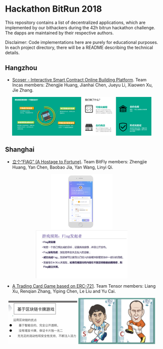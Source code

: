 # Hackathon BitRun 2018

This repository contains a list of decentralized applications, which are implemented by our bithackers during the 42h bitrun hackathon challenge. The dapps are maintained by their respective authors. 

Disclaimer: Code implementations here are purely for educational purposes. In each project directory, there will be a README describing the technical details.

## Hangzhou

- [Scoser - Interactive Smart Contract Online Building Platform](https://github.com/AwesomeHuang/Hangzhou-Hackthon-Incas). Team Incas members: Zhengjie Huang, Jianhai Chen, Jueyu Li, Xiaowen Xu, Jie Zhang.

<div align=center><img width="45%" height="50%" src="figure/Hangzhou/des2.PNG"/>  <img width="45%" height="50%" src="figure/Hangzhou/des3.PNG"/></div>

  
## Shanghai

- [立个“FlAG” (A Hostage to Fortune)](https://github.com/AwesomeHuang/Shanghai-Hackthon-BitFly). Team BitFly members: Zhengjie Huang, Yan Chen, Baobao Jia, Yan Wang, Linyi Qi.

<div align=center><img width="40%" height="50%" src="figure/Shanghai/des8.png"/>  <img width="60%" height="50%" src="figure/Shanghai/des6.png"/></div>

- [A Trading Card Game based on ERC-721](https://github.com/COAOX/Tensor). Team Tensor members: Liang Xu, Renqian Zhang, Yiping Chen, Le Liu and Yu Cai.

<div align=center><img width="45%" height="45%" src="figure/Shanghai/tensor2.png"/>  <img width="50%" height="45%" src="figure/Shanghai/tensor1.png"/></div>
